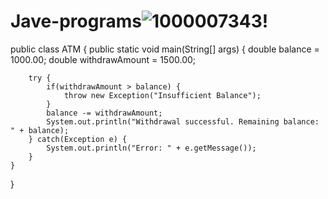 # Jave-programs![1000007343](https://github.com/user-attachments/assets/045bd44d-9451-458f-9383-198961bf958d)!





public class ATM {
    public static void main(String[] args) {
        double balance = 1000.00;
        double withdrawAmount = 1500.00;
        
        try {
            if(withdrawAmount > balance) {
                throw new Exception("Insufficient Balance");
            }
            balance -= withdrawAmount;
            System.out.println("Withdrawal successful. Remaining balance: " + balance);
        } catch(Exception e) {
            System.out.println("Error: " + e.getMessage());
        }
    }
}
